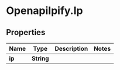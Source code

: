 # OpenapiIpify.Ip

## Properties
Name | Type | Description | Notes
------------ | ------------- | ------------- | -------------
**ip** | **String** |  | 


